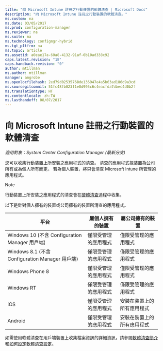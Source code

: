 ```yaml
---
title: "向 Microsoft Intune 註冊之行動裝置的軟體清查 | Microsoft Docs"
description: "向 Microsoft Intune 註冊之行動裝置的軟體清查。"
ms.custom: na
ms.date: 03/05/2017
ms.prod: configuration-manager
ms.reviewer: na
ms.suite: na
ms.technology: configmgr-hybrid
ms.tgt_pltfrm: na
ms.topic: article
ms.assetid: a0eae17a-60a8-4132-91af-0b10ad338c92
caps.latest.revision: "18"
caps.handback.revision: "0"
author: mtillman
ms.author: mtillman
manager: angrobe
ms.openlocfilehash: 2ed79d02535768de136947e4a5b63ad186d9a3cd
ms.sourcegitcommit: 51fc48fb023f1e8d995c6c4eacfda7dbec4d0b2f
ms.translationtype: HT
ms.contentlocale: zh-TW
ms.lasthandoff: 08/07/2017
---
```

# <a name="software-inventory-for-mobile-devices-enrolled-with-microsoft-intune"></a>向 Microsoft Intune 註冊之行動裝置的軟體清查

*適用對象：System Center Configuration Manager (最新分支)*

 您可以收集行動裝置上所安裝之應用程式的清查。 清查的應用程式視裝置為公司所有或為個人所有而定。 若為個人裝置，將只會清查 Microsoft Intune 所管理的應用程式。  

> [!NOTE]  
>  行動裝置上所安裝之應用程式的清查會在[硬體清查](mobile-device-hardware-inventory-hybrid.md)過程中收集。  

 以下是針對個人擁有的裝置或公司擁有的裝置所清查的應用程式。  

|平台|屬個人擁有的裝置|屬公司擁有的裝置|  
|--------------|---------------------------------|--------------------------------|  
|Windows 10 (不含 Configuration Manager 用戶端)|僅限受管理的應用程式|僅限受管理的應用程式|
|Windows 8.1 (不含 Configuration Manager 用戶端)|僅限受管理的應用程式|僅限受管理的應用程式|  
|Windows Phone 8|僅限受管理的應用程式|僅限受管理的應用程式|  
|Windows RT|僅限受管理的應用程式|僅限受管理的應用程式|  
|iOS|僅限受管理的應用程式|安裝在裝置上的所有應用程式|  
|Android|僅限受管理的應用程式|安裝在裝置上的所有應用程式|  

如需使用軟體清查在用戶端裝置上收集檔案資訊的詳細資訊，請參閱[軟體清查簡介](../../core/clients/manage/inventory/introduction-to-software-inventory.md)和[如何設定軟體清查設定](../../core/clients/manage/inventory/configure-software-inventory.md)。
